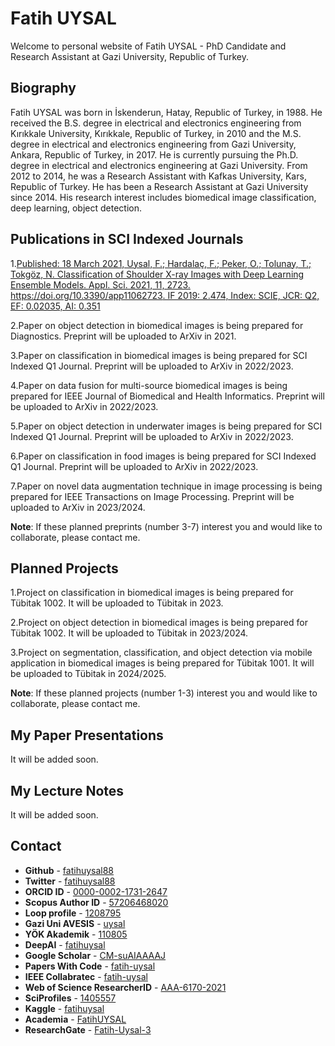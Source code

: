 # Fatih UYSAL
Welcome to personal website of Fatih UYSAL - PhD Candidate and Research Assistant at Gazi University, Republic of Turkey.

## Biography
Fatih UYSAL was born in İskenderun, Hatay, Republic of Turkey, in 1988. He received the B.S. degree in electrical and electronics engineering from Kırıkkale University, Kırıkkale, Republic of Turkey, in 2010 and the M.S. degree in electrical and electronics engineering from Gazi University, Ankara, Republic of Turkey, in 2017. He is currently pursuing the Ph.D. degree in electrical and electronics engineering at Gazi University. From 2012 to 2014, he was a Research Assistant with Kafkas University, Kars, Republic of Turkey. He has been a Research Assistant at Gazi University since 2014. His research interest includes biomedical image classification, deep learning, object detection.  
  
## Publications in SCI Indexed Journals
1.[Published: 18 March 2021, Uysal, F.; Hardalaç, F.; Peker, O.; Tolunay, T.; Tokgöz, N. Classification of Shoulder X-ray Images with Deep Learning Ensemble Models. Appl. Sci. 2021, 11, 2723. https://doi.org/10.3390/app11062723. IF 2019: 2.474, Index: SCIE, JCR: Q2, EF: 0.02035, AI: 0.351](https://www.mdpi.com/2076-3417/11/6/2723)  

2.Paper on object detection in biomedical images is being prepared for Diagnostics. Preprint will be uploaded to ArXiv in 2021.  

3.Paper on classification in biomedical images is being prepared for SCI Indexed Q1 Journal. Preprint will be uploaded to ArXiv in 2022/2023.  
  
4.Paper on data fusion for multi-source biomedical images is being prepared for IEEE Journal of Biomedical and Health Informatics. Preprint will be uploaded to ArXiv in 2022/2023.  
  
5.Paper on object detection in underwater images is being prepared for SCI Indexed Q1 Journal. Preprint will be uploaded to ArXiv in 2022/2023.  
  
6.Paper on classification in food images is being prepared for SCI Indexed Q1 Journal. Preprint will be uploaded to ArXiv in 2022/2023.  
  
7.Paper on novel data augmentation technique in image processing is being prepared for IEEE Transactions on Image Processing. Preprint will be uploaded to ArXiv in 2023/2024.  

**Note**: If these planned preprints (number 3-7) interest you and would like to collaborate, please contact me.

## Planned Projects
1.Project on classification in biomedical images is being prepared for Tübitak 1002. It will be uploaded to Tübitak in 2023.  

2.Project on object detection in biomedical images is being prepared for Tübitak 1002. It will be uploaded to Tübitak in 2023/2024.  

3.Project on segmentation, classification, and object detection via mobile application in biomedical images is being prepared for Tübitak 1001. It will be uploaded to Tübitak in 2024/2025.  

**Note**: If these planned projects (number 1-3) interest you and would like to collaborate, please contact me.

## My Paper Presentations
It will be added soon.  

## My Lecture Notes
It will be added soon.  

## Contact
* **Github** - [fatihuysal88](https://github.com/fatihuysal88)
* **Twitter** - [fatihuysal88](https://twitter.com/fatihuysal88)
* **ORCID ID** - [0000-0002-1731-2647](https://orcid.org/0000-0002-1731-2647)
* **Scopus Author ID** - [57206468020](https://www.scopus.com/authid/detail.uri?authorId=57206468020)
* **Loop profile** - [1208795](https://loop.frontiersin.org/people/1208795/overview)
* **Gazi Uni AVESIS** - [uysal](https://avesis.gazi.edu.tr/uysal)
* **YÖK Akademik** - [110805](https://v.gd/fatihuysal)
* **DeepAI** - [fatihuysal](https://deepai.org/profile/fatihuysal)
* **Google Scholar** - [CM-suAIAAAAJ](https://scholar.google.com.tr/citations?user=CM-suAIAAAAJ)
* **Papers With Code** - [fatih-uysal](https://paperswithcode.com/author/fatih-uysal)
* **IEEE Collabratec** - [fatih-uysal](https://ieee-collabratec.ieee.org/app/p/FatihUYSAL741555)
* **Web of Science ResearcherID** - [AAA-6170-2021](https://publons.com/researcher/AAA-6170-2021)
* **SciProfiles** - [1405557](https://sciprofiles.com/profile/1405557)
* **Kaggle** - [fatihuysal](https://www.kaggle.com/fatihuysal)
* **Academia** - [FatihUYSAL](https://gazi.academia.edu/FatihUYSAL)
* **ResearchGate** - [Fatih-Uysal-3](https://www.researchgate.net/profile/Fatih-Uysal-3)
